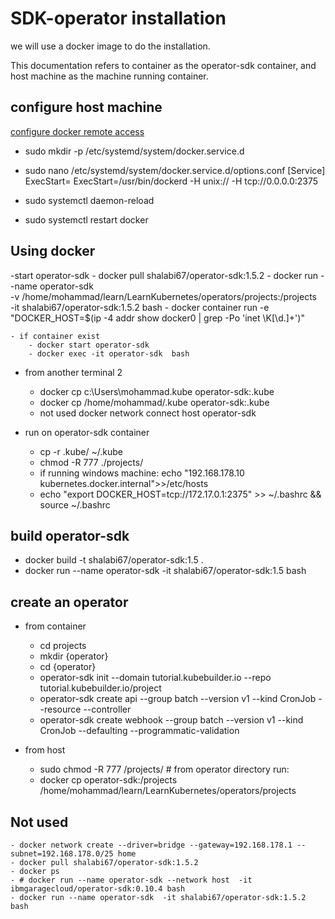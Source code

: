 # SDK-operator installation
we will use a docker image to do the installation.

This documentation refers to container as the operator-sdk container, and host machine as the machine running container.   

## configure host machine
[configure docker remote access](https://dockerlabs.collabnix.com/beginners/components/daemon/access-daemon-externally.html)
- sudo mkdir -p /etc/systemd/system/docker.service.d
- sudo nano /etc/systemd/system/docker.service.d/options.conf
  [Service]
  ExecStart=
  ExecStart=/usr/bin/dockerd -H unix:// -H tcp://0.0.0.0:2375
  
- sudo systemctl daemon-reload
- sudo systemctl restart docker

## Using docker
-start operator-sdk
    - docker pull shalabi67/operator-sdk:1.5.2
    - docker run --name operator-sdk \
        -v /home/mohammad/learn/LearnKubernetes/operators/projects:/projects \
        -it shalabi67/operator-sdk:1.5.2 bash
    - docker container run -e "DOCKER_HOST=$(ip -4 addr show docker0 | grep -Po 'inet \K[\d.]+')"

    - if container exist
        - docker start operator-sdk
        - docker exec -it operator-sdk  bash

- from another terminal 2
    - docker cp c:\Users\mohammad\.kube operator-sdk:.kube
    - docker cp /home/mohammad/.kube operator-sdk:.kube
    - not used docker network connect  host operator-sdk

- run on operator-sdk container
    - cp -r .kube/ ~/.kube
    - chmod -R 777 ./projects/
    - if running windows machine: echo "192.168.178.10   kubernetes.docker.internal">>/etc/hosts
    - echo "export DOCKER_HOST=tcp://172.17.0.1:2375" >> ~/.bashrc && source ~/.bashrc

## build operator-sdk
- docker build -t shalabi67/operator-sdk:1.5 .
- docker run --name operator-sdk -it shalabi67/operator-sdk:1.5 bash

## create an operator
- from container
    - cd projects
    - mkdir {operator}
    - cd {operator}
    - operator-sdk init --domain tutorial.kubebuilder.io --repo tutorial.kubebuilder.io/project
    - operator-sdk create api --group batch --version v1 --kind CronJob --resource --controller
    - operator-sdk create webhook --group batch --version v1 --kind CronJob --defaulting --programmatic-validation    

- from host
  - sudo chmod -R 777 /projects/  # from operator directory run:
  - docker cp operator-sdk:/projects /home/mohammad/learn/LearnKubernetes/operators/projects

## Not used
    - docker network create --driver=bridge --gateway=192.168.178.1 --subnet=192.168.178.0/25 home
    - docker pull shalabi67/operator-sdk:1.5.2
    - docker ps
    - # docker run --name operator-sdk --network host  -it ibmgaragecloud/operator-sdk:0.10.4 bash
    - docker run --name operator-sdk  -it shalabi67/operator-sdk:1.5.2 bash